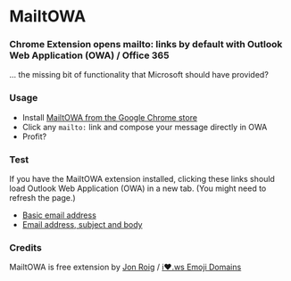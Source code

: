 # MailtOWA

### Chrome Extension opens mailto: links by default with Outlook Web Application (OWA) / Office 365

... the missing bit of functionality that Microsoft should have provided?

### Usage

* Install <a href="https://chrome.google.com/webstore/detail/mailtowa-mailto-o365-webm/hmfdmbcialnfpcjcjmlenekddfeaimnm?hl=en&gl=US" title="Chrome Extension opens mailto: links by default with Outlook Web Application (OWA) / Office 365">MailtOWA from the Google Chrome store</a>
* Click any `mailto:` link and compose your message directly in OWA
* Profit?

### Test
If you have the MailtOWA extension installed, clicking these links should load Outlook Web Application (OWA) in a new tab. (You might need to refresh the page.)
* <a href="mailto:fake@example.com">Basic email address</a>
* <a href="mailto:yourfriends@example.com?subject=Wassup&body=Emoji%20domains%3F%20That%20seems%20like%20a%20terrible%20idea%21%20%F0%9F%A4%91%0A%0Ahttps%3A%2F%2Fi%E2%9D%A4%EF%B8%8F.ws">Email address, subject and body</a>

### Credits
MailtOWA is free extension by <a href="https://jonroig.com" title="Jon Roig dot com" target="_blank">Jon Roig</a> / <a href="https://i❤️.ws" title="Register weird emoji domains" target="_blank">i❤️.ws Emoji Domains</a>
